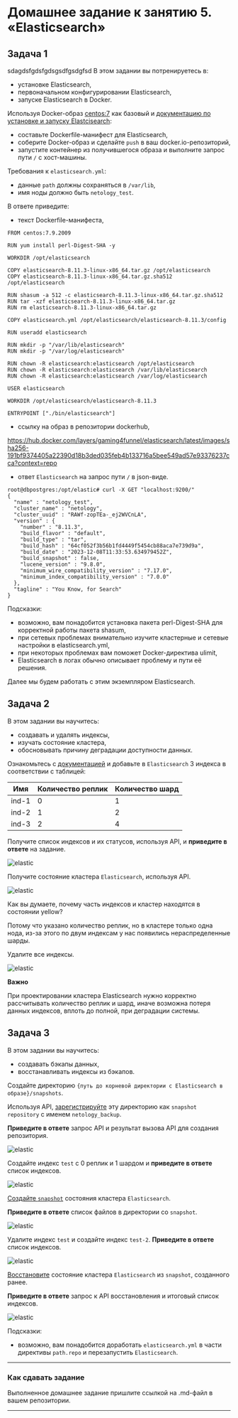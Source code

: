 # Домашнее задание к занятию 5. «Elasticsearch»

## Задача 1
sdagdsfgdsfgdsgsdfgsdgfsd
В этом задании вы потренируетесь в:

- установке Elasticsearch,
- первоначальном конфигурировании Elasticsearch,
- запуске Elasticsearch в Docker.

Используя Docker-образ [centos:7](https://hub.docker.com/_/centos) как базовый и 
[документацию по установке и запуску Elastcisearch](https://www.elastic.co/guide/en/elasticsearch/reference/current/targz.html):

- составьте Dockerfile-манифест для Elasticsearch,
- соберите Docker-образ и сделайте `push` в ваш docker.io-репозиторий,
- запустите контейнер из получившегося образа и выполните запрос пути `/` c хост-машины.

Требования к `elasticsearch.yml`:

- данные `path` должны сохраняться в `/var/lib`,
- имя ноды должно быть `netology_test`.

В ответе приведите:

- текст Dockerfile-манифеста,

```
FROM centos:7.9.2009

RUN yum install perl-Digest-SHA -y

WORKDIR /opt/elasticsearch

COPY elasticsearch-8.11.3-linux-x86_64.tar.gz /opt/elasticsearch
COPY elasticsearch-8.11.3-linux-x86_64.tar.gz.sha512 /opt/elasticsearch

RUN shasum -a 512 -c elasticsearch-8.11.3-linux-x86_64.tar.gz.sha512
RUN tar -xzf elasticsearch-8.11.3-linux-x86_64.tar.gz
RUN rm elasticsearch-8.11.3-linux-x86_64.tar.gz

COPY elasticsearch.yml /opt/elasticsearch/elasticsearch-8.11.3/config

RUN useradd elasticsearch

RUN mkdir -p "/var/lib/elasticsearch"
RUN mkdir -p "/var/log/elasticsearch"

RUN chown -R elasticsearch:elasticsearch /opt/elasticsearch
RUN chown -R elasticsearch:elasticsearch /var/lib/elasticsearch
RUN chown -R elasticsearch:elasticsearch /var/log/elasticsearch

USER elasticsearch

WORKDIR /opt/elasticsearch/elasticsearch-8.11.3

ENTRYPOINT ["./bin/elasticsearch"]
```

- ссылку на образ в репозитории dockerhub,

https://hub.docker.com/layers/gaming4funnel/elasticsearch/latest/images/sha256-191bf9374405a22390d18b3ded035feb4b133716a5bee549ad57e93376237cca?context=repo

- ответ `Elasticsearch` на запрос пути `/` в json-виде.

```
root@dbpostgres:/opt/elastic# curl -X GET "localhost:9200/"
{
  "name" : "netology_test",
  "cluster_name" : "netology",
  "cluster_uuid" : "RAWf-zopTEa-_ej2WVCnLA",
  "version" : {
    "number" : "8.11.3",
    "build_flavor" : "default",
    "build_type" : "tar",
    "build_hash" : "64cf052f3b56b1fd4449f5454cb88aca7e739d9a",
    "build_date" : "2023-12-08T11:33:53.634979452Z",
    "build_snapshot" : false,
    "lucene_version" : "9.8.0",
    "minimum_wire_compatibility_version" : "7.17.0",
    "minimum_index_compatibility_version" : "7.0.0"
  },
  "tagline" : "You Know, for Search"
}
```

Подсказки:

- возможно, вам понадобится установка пакета perl-Digest-SHA для корректной работы пакета shasum,
- при сетевых проблемах внимательно изучите кластерные и сетевые настройки в elasticsearch.yml,
- при некоторых проблемах вам поможет Docker-директива ulimit,
- Elasticsearch в логах обычно описывает проблему и пути её решения.

Далее мы будем работать с этим экземпляром Elasticsearch.

## Задача 2

В этом задании вы научитесь:

- создавать и удалять индексы,
- изучать состояние кластера,
- обосновывать причину деградации доступности данных.

Ознакомьтесь с [документацией](https://www.elastic.co/guide/en/elasticsearch/reference/current/indices-create-index.html) 
и добавьте в `Elasticsearch` 3 индекса в соответствии с таблицей:

| Имя | Количество реплик | Количество шард |
|-----|-------------------|-----------------|
| ind-1| 0 | 1 |
| ind-2 | 1 | 2 |
| ind-3 | 2 | 4 |

Получите список индексов и их статусов, используя API, и **приведите в ответе** на задание.

![elastic](https://github.com/gaming4funNel/db-05-elasticsearch/blob/main/img/elastic1.png)

Получите состояние кластера `Elasticsearch`, используя API.

![elastic](https://github.com/gaming4funNel/db-05-elasticsearch/blob/main/img/elastic2.png)

Как вы думаете, почему часть индексов и кластер находятся в состоянии yellow?

Потому что указано количество реплик, но в кластере только одна нода, из-за этого по двум индексам у нас появились нераспределенные шарды.

Удалите все индексы.

![elastic](https://github.com/gaming4funNel/db-05-elasticsearch/blob/main/img/elastic3.png)

**Важно**

При проектировании кластера Elasticsearch нужно корректно рассчитывать количество реплик и шард,
иначе возможна потеря данных индексов, вплоть до полной, при деградации системы.

## Задача 3

В этом задании вы научитесь:

- создавать бэкапы данных,
- восстанавливать индексы из бэкапов.

Создайте директорию `{путь до корневой директории с Elasticsearch в образе}/snapshots`.

Используя API, [зарегистрируйте](https://www.elastic.co/guide/en/elasticsearch/reference/current/snapshots-register-repository.html#snapshots-register-repository) 
эту директорию как `snapshot repository` c именем `netology_backup`.

**Приведите в ответе** запрос API и результат вызова API для создания репозитория.

![elastic](https://github.com/gaming4funNel/db-05-elasticsearch/blob/main/img/elastic4.png)

Создайте индекс `test` с 0 реплик и 1 шардом и **приведите в ответе** список индексов.

![elastic](https://github.com/gaming4funNel/db-05-elasticsearch/blob/main/img/elastic5.png)

[Создайте `snapshot`](https://www.elastic.co/guide/en/elasticsearch/reference/current/snapshots-take-snapshot.html) 
состояния кластера `Elasticsearch`.

**Приведите в ответе** список файлов в директории со `snapshot`.

![elastic](https://github.com/gaming4funNel/db-05-elasticsearch/blob/main/img/elastic6.png)

Удалите индекс `test` и создайте индекс `test-2`. **Приведите в ответе** список индексов.

![elastic](https://github.com/gaming4funNel/db-05-elasticsearch/blob/main/img/elastic7.png)

[Восстановите](https://www.elastic.co/guide/en/elasticsearch/reference/current/snapshots-restore-snapshot.html) состояние
кластера `Elasticsearch` из `snapshot`, созданного ранее. 

**Приведите в ответе** запрос к API восстановления и итоговый список индексов.

![elastic](https://github.com/gaming4funNel/db-05-elasticsearch/blob/main/img/elastic8.png)

Подсказки:

- возможно, вам понадобится доработать `elasticsearch.yml` в части директивы `path.repo` и перезапустить `Elasticsearch`.

---

### Как cдавать задание

Выполненное домашнее задание пришлите ссылкой на .md-файл в вашем репозитории.

---